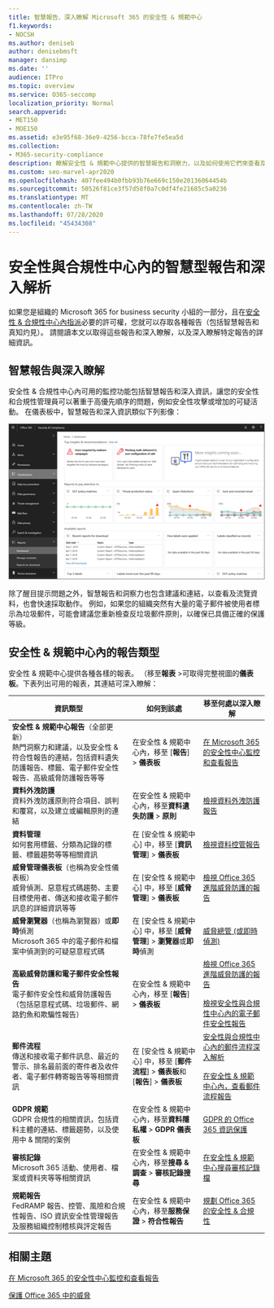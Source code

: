 ```yaml
---
title: 智慧報告、深入瞭解 Microsoft 365 的安全性 & 規範中心
f1.keywords:
- NOCSH
ms.author: deniseb
author: denisebmsft
manager: dansimp
ms.date: ''
audience: ITPro
ms.topic: overview
ms.service: O365-seccomp
localization_priority: Normal
search.appverid:
- MET150
- MOE150
ms.assetid: e3e95f68-36e9-4256-bcca-78fe7fe5ea5d
ms.collection:
- M365-security-compliance
description: 瞭解安全性 & 規範中心提供的智慧報告和洞察力，以及如何使用它們來查看及流覽資料，並快速採取動作。
ms.custom: seo-marvel-apr2020
ms.openlocfilehash: 407fee494b0fbb93b76e669c150e20136064454b
ms.sourcegitcommit: 50526f81ce3f57d58f0a7c0df4fe21685c5a0236
ms.translationtype: MT
ms.contentlocale: zh-TW
ms.lasthandoff: 07/28/2020
ms.locfileid: "45434308"
---
```

# <a name="smart-reports-and-insights-in-the-security--compliance-center"></a>安全性與合規性中心內的智慧型報告和深入解析

如果您是組織的 Microsoft 365 for business security 小組的一部分，且在[安全性 & 合規性中心內指派](permissions-in-the-security-and-compliance-center.md)必要的許可權，您就可以存取各種報告（包括智慧報告和真知灼見）。 請閱讀本文以取得這些報告和深入瞭解，以及深入瞭解特定報告的詳細資訊。

## <a name="smart-reports-and-insights-overview"></a>智慧報告與深入瞭解

安全性 & 合規性中心內可用的監控功能包括智慧報告和深入資訊，讓您的安全性和合規性管理員可以著重于高優先順序的問題，例如安全性攻擊或增加的可疑活動。 在儀表板中，智慧報告和深入資訊類似下列影像：
  
![安全性 & 規範中心內的報告儀表板](../../media/2a668c3d-3fa3-4e37-8149-46989b33ae8c.png)
  
除了醒目提示問題之外，智慧報告和洞察力也包含建議和連結，以查看及流覽資料，也會快速採取動作。 例如，如果您的組織突然有大量的電子郵件被使用者標示為垃圾郵件，可能會建議您重新檢查反垃圾郵件原則，以確保已具備正確的保護等級。
  
## <a name="types-of-reports-in-the-security--compliance-center"></a>安全性 & 規範中心內的報告類型

安全性 & 規範中心提供各種各樣的報表。 （移至**報表** \>可取得完整視圖的**儀表板**。下表列出可用的報表，其連結可深入瞭解：
  
|**資訊類型**|**如何到該處**|**移至何處以深入瞭解**|
|---|---|---|
|**安全性 & 規範中心報告**（全部更新）  <br/> 熱門洞察力和建議，以及安全性 & 符合性報告的連結，包括資料遺失防護報告、標籤、電子郵件安全性報告、高級威脅防護報告等等|在安全性 & 規範中心內，移至 [**報告**] \> **儀表板**|[在 Microsoft 365 的安全性中心監控和查看報告](../mtp/monitoring-and-reporting.md)|
|**資料外洩防護** <br/> 資料外洩防護原則符合項目、誤判和覆寫，以及建立或編輯原則的連結|在安全性 & 規範中心內，移至**資料遺失防護** \> **原則**|[檢視資料外洩防護報告](../../compliance/view-the-dlp-reports.md)|
|**資料管理** <br/> 如何套用標籤、分類為記錄的標籤、標籤趨勢等等相關資訊|在 [安全性 & 規範中心] 中，移至 [**資訊管理**] \> **儀表板**|[檢視資料控管報告](../../compliance/view-the-data-governance-reports.md)|
|**威脅管理儀表板**（也稱為安全性儀表板）  <br/> 威脅偵測、惡意程式碼趨勢、主要目標使用者、傳送和接收電子郵件訊息的詳細資訊等等|在 [安全性 & 規範中心] 中，移至 [**威脅管理**] \> **儀表板**|[檢視 Office 365 進階威脅防護的報告](view-reports-for-atp.md)|
|**威脅瀏覽器**（也稱為瀏覽器）或**即時**偵測 <br/> Microsoft 365 中的電子郵件和檔案中偵測到的可疑惡意程式碼|在 [安全性 & 規範中心] 中，移至 [**威脅管理**] \> **瀏覽器**或**即時**偵測<br/> |[威脅總管 (或即時偵測)](threat-explorer.md)|
|**高級威脅防護和電子郵件安全性報告** <br/> 電子郵件安全性和威脅防護報告（包括惡意程式碼、垃圾郵件、網路釣魚和欺騙性報告）|在安全性 & 規範中心內，移至 [**報告**] \> **儀表板**|[檢視 Office 365 進階威脅防護的報告](view-reports-for-atp.md) <br/><br/> [檢視安全性與合規性中心內的電子郵件安全性報告](view-email-security-reports.md)|
|**郵件流程** <br/> 傳送和接收電子郵件訊息、最近的警示、排名最前面的寄件者及收件者、電子郵件轉寄報告等等相關資訊|在 [安全性 & 規範中心] 中，移至 [**郵件流程**] \> **儀表板**和 [**報告**] \> **儀表板**|[安全性與合規性中心內的郵件流程深入解析](mail-flow-insights-v2.md) <br/><br/> [在安全性 & 規範中心內，查看郵件流程報告](view-mail-flow-reports.md)|
|**GDPR 規範** <br/> GDPR 合規性的相關資訊，包括資料主體的連結、標籤趨勢，以及使用中 & 關閉的案例|在安全性 & 規範中心內，移至**資料隱私權** \> **GDPR 儀表板**|[GDPR 的 Office 365 資訊保護](https://docs.microsoft.com/microsoft-365/compliance/office-365-information-protection-for-gdpr)|
|**審核記錄** <br/> Microsoft 365 活動、使用者、檔案或資料夾等等相關資訊|在安全性 & 規範中心內，移至**搜尋 & 調查** \> **審核記錄搜尋**|[在安全性 & 規範中心搜尋審核記錄檔](../../compliance/search-the-audit-log-in-security-and-compliance.md)|
|**規範報告** <br/> FedRAMP 報告、控管、風險和合規性報告、ISO 資訊安全性管理報告及服務組織控制稽核與評定報告|在安全性 & 規範中心內，移至**服務保證** \> **符合性報告**|[規劃 Office 365 的安全性 & 合規性](../../compliance/plan-for-security-and-compliance.md)|

## <a name="related-topics"></a>相關主題

[在 Microsoft 365 的安全性中心監控和查看報告](../mtp/monitoring-and-reporting.md)
  
[保護 Office 365 中的威脅](protect-against-threats.md)
